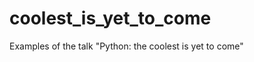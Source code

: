 coolest_is_yet_to_come
======================

Examples of the talk "Python: the coolest is yet to come"
